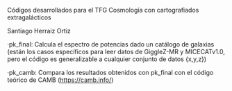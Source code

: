 Códigos desarrollados para el TFG Cosmología con cartografiados extragalácticos

Santiago Herraiz Ortiz

·pk_final: Calcula el espectro de potencias dado un catálogo de galaxias (están los casos específicos para leer datos de GiggleZ-MR y MICECATv1.0, pero el código es generalizable a cualquier conjunto de datos {x,y,z})

·pk_camb: Compara los resultados obtenidos con pk_final con el código teórico de CAMB (https://camb.info/)
